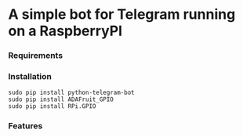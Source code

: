# A simple bot for Telegram running on a RaspberryPI

### Requirements

### Installation
```
sudo pip install python-telegram-bot
sudo pip install ADAFruit_GPIO
sudo pip install RPi.GPIO
```

### Features